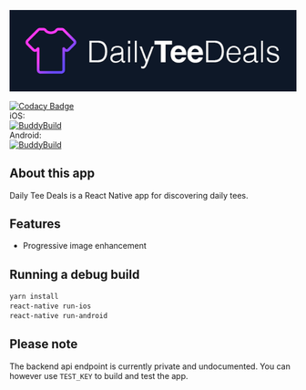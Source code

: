![Logo](https://raw.githubusercontent.com/harrisbaird/dailyteedeals_app/master/assets/github.png)

[![Codacy Badge](https://api.codacy.com/project/badge/Grade/d5630ed5eb4e4328b6a1c547546ed616)](https://www.codacy.com/app/harrisbaird/dailyteedeals_app?utm_source=github.com&amp;utm_medium=referral&amp;utm_content=harrisbaird/dailyteedeals_app&amp;utm_campaign=Badge_Grade)  
iOS:  
[![BuddyBuild](https://dashboard.buddybuild.com/api/statusImage?appID=58b270e157e2460100a249ce&branch=master&build=latest)](https://dashboard.buddybuild.com/apps/58b270e157e2460100a249ce/build/latest?branch=master)  
Android:  
[![BuddyBuild](https://dashboard.buddybuild.com/api/statusImage?appID=58b266b622d5c60100e34935&branch=master&build=latest)](https://dashboard.buddybuild.com/apps/58b266b622d5c60100e34935/build/latest?branch=master)

## About this app
Daily Tee Deals is a React Native app for discovering daily tees.

## Features
* Progressive image enhancement

## Running a debug build

```bash
yarn install
react-native run-ios
react-native run-android
```

## Please note
The backend api endpoint is currently private and undocumented. You can however use `TEST_KEY` to build and test the app.

